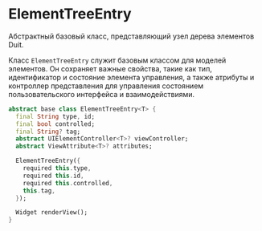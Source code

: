 # ElementTreeEntry

Абстрактный базовый класс, представляющий узел дерева элементов Duit.

Класс `ElementTreeEntry` служит базовым классом для моделей элементов. Он сохраняет важные свойства, такие как тип, идентификатор и состояние элемента управления, а также атрибуты и контроллер представления для управления состоянием пользовательского интерфейса и взаимодействиями.

```dart
abstract base class ElementTreeEntry<T> {
  final String type, id;
  final bool controlled;
  final String? tag;
  abstract UIElementController<T>? viewController;
  abstract ViewAttribute<T>? attributes;

  ElementTreeEntry({
    required this.type,
    required this.id,
    required this.controlled,
    this.tag,
  });

  Widget renderView();
}
```
